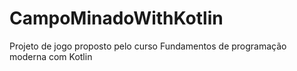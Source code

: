 # CampoMinadoWithKotlin
Projeto de jogo proposto pelo curso Fundamentos de programação moderna com Kotlin
